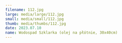 ```yaml
---
filename: 112.jpg
large: media/large/112.jpg
small: media/small/112.jpg
thumb: media/thumbs/112.jpg
date: 2023.07.10
name: Wodospad Szklarka (olej na płótnie, 30x40cm)
---
```

